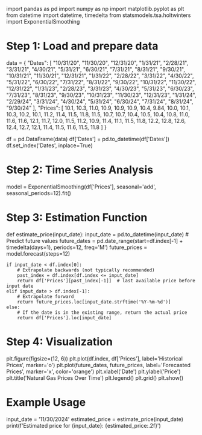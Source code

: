 import pandas as pd
import numpy as np
import matplotlib.pyplot as plt
from datetime import datetime, timedelta
from statsmodels.tsa.holtwinters import ExponentialSmoothing

# Step 1: Load and prepare data
data = {
    "Dates": [
        "10/31/20", "11/30/20", "12/31/20", "1/31/21", "2/28/21", "3/31/21",
        "4/30/21", "5/31/21", "6/30/21", "7/31/21", "8/31/21", "9/30/21",
        "10/31/21", "11/30/21", "12/31/21", "1/31/22", "2/28/22", "3/31/22",
        "4/30/22", "5/31/22", "6/30/22", "7/31/22", "8/31/22", "9/30/22",
        "10/31/22", "11/30/22", "12/31/22", "1/31/23", "2/28/23", "3/31/23",
        "4/30/23", "5/31/23", "6/30/23", "7/31/23", "8/31/23", "9/30/23",
        "10/31/23", "11/30/23", "12/31/23", "1/31/24", "2/29/24", "3/31/24",
        "4/30/24", "5/31/24", "6/30/24", "7/31/24", "8/31/24", "9/30/24"
    ],
    "Prices": [
        10.1, 10.3, 11.0, 10.9, 10.9, 10.9, 10.4, 9.84, 10.0, 10.1, 10.3, 10.2,
        10.1, 11.2, 11.4, 11.5, 11.8, 11.5, 10.7, 10.7, 10.4, 10.5, 10.4, 10.8,
        11.0, 11.6, 11.6, 12.1, 11.7, 12.0, 11.5, 11.2, 10.9, 11.4, 11.1, 11.5,
        11.8, 12.2, 12.8, 12.6, 12.4, 12.7, 12.1, 11.4, 11.5, 11.6, 11.5, 11.8
    ]
}

df = pd.DataFrame(data)
df['Dates'] = pd.to_datetime(df['Dates'])
df.set_index('Dates', inplace=True)

# Step 2: Time Series Analysis
model = ExponentialSmoothing(df['Prices'], seasonal='add', seasonal_periods=12).fit()

# Step 3: Estimation Function
def estimate_price(input_date):
    input_date = pd.to_datetime(input_date)
    # Predict future values
    future_dates = pd.date_range(start=df.index[-1] + timedelta(days=1), periods=12, freq='M')
    future_prices = model.forecast(steps=12)
    
    if input_date < df.index[0]:
        # Extrapolate backwards (not typically recommended)
        past_index = df.index[df.index <= input_date]
        return df['Prices'][past_index[-1]]  # last available price before input date
    elif input_date > df.index[-1]:
        # Extrapolate forward
        return future_prices.loc[input_date.strftime('%Y-%m-%d')]
    else:
        # If the date is in the existing range, return the actual price
        return df['Prices'].loc[input_date]

# Step 4: Visualization
plt.figure(figsize=(12, 6))
plt.plot(df.index, df['Prices'], label='Historical Prices', marker='o')
plt.plot(future_dates, future_prices, label='Forecasted Prices', marker='x', color='orange')
plt.xlabel('Date')
plt.ylabel('Price')
plt.title('Natural Gas Prices Over Time')
plt.legend()
plt.grid()
plt.show()

# Example Usage
input_date = '11/30/2024'
estimated_price = estimate_price(input_date)
print(f'Estimated price for {input_date}: {estimated_price:.2f}')
